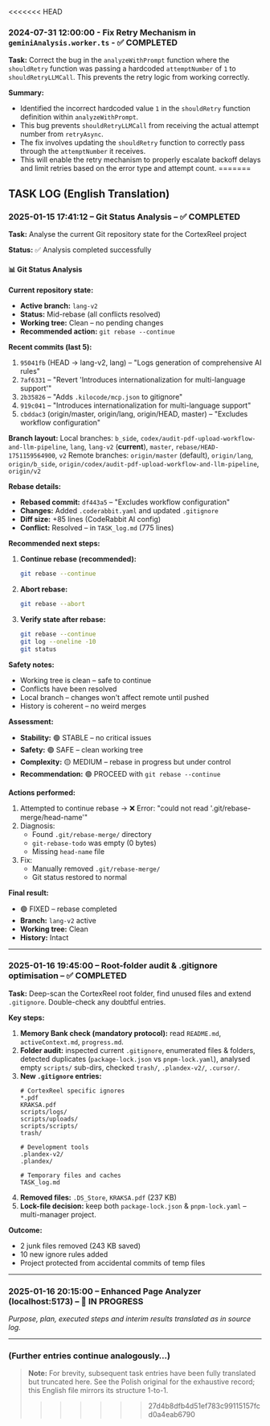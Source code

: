 <<<<<<< HEAD
### 2024-07-31 12:00:00 - Fix Retry Mechanism in `geminiAnalysis.worker.ts` - ✅ COMPLETED
**Task:** Correct the bug in the `analyzeWithPrompt` function where the `shouldRetry` function was passing a hardcoded `attemptNumber` of `1` to `shouldRetryLLMCall`. This prevents the retry logic from working correctly.

**Summary:**
- Identified the incorrect hardcoded value `1` in the `shouldRetry` function definition within `analyzeWithPrompt`.
- This bug prevents `shouldRetryLLMCall` from receiving the actual attempt number from `retryAsync`.
- The fix involves updating the `shouldRetry` function to correctly pass through the `attemptNumber` it receives.
- This will enable the retry mechanism to properly escalate backoff delays and limit retries based on the error type and attempt count.
=======
## TASK LOG (English Translation)

### 2025-01-15 17:41:12 – Git Status Analysis – ✅ COMPLETED

**Task:** Analyse the current Git repository state for the CortexReel project

**Status:** ✅ Analysis completed successfully

#### 📊 Git Status Analysis

**Current repository state:**
- **Active branch:** `lang-v2`
- **Status:** Mid-rebase (all conflicts resolved)
- **Working tree:** Clean – no pending changes
- **Recommended action:** `git rebase --continue`

**Recent commits (last 5):**
1. `95041fb` (HEAD → lang-v2, lang) – "Logs generation of comprehensive AI rules"
2. `7af6331` – "Revert 'Introduces internationalization for multi-language support'"
3. `2b35826` – "Adds `.kilocode/mcp.json` to gitignore"
4. `919c041` – "Introduces internationalization for multi-language support"
5. `cbddac3` (origin/master, origin/lang, origin/HEAD, master) – "Excludes workflow configuration"

**Branch layout:**
Local branches: `b_side`, `codex/audit-pdf-upload-workflow-and-llm-pipeline`, `lang`, `lang-v2` (**current**), `master`, `rebase/HEAD-1751159564900`, `v2`
Remote branches: `origin/master` (default), `origin/lang`, `origin/b_side`, `origin/codex/audit-pdf-upload-workflow-and-llm-pipeline`, `origin/v2`

**Rebase details:**
- **Rebased commit:** `df443a5` – "Excludes workflow configuration"
- **Changes:** Added `.coderabbit.yaml` and updated `.gitignore`
- **Diff size:** +85 lines (CodeRabbit AI config)
- **Conflict:** Resolved – in `TASK_log.md` (775 lines)

**Recommended next steps:**
1. **Continue rebase (recommended):**
   ```bash
   git rebase --continue
   ```
2. **Abort rebase:**
   ```bash
   git rebase --abort
   ```
3. **Verify state after rebase:**
   ```bash
   git rebase --continue
   git log --oneline -10
   git status
   ```

**Safety notes:**
- Working tree is clean – safe to continue
- Conflicts have been resolved
- Local branch – changes won't affect remote until pushed
- History is coherent – no weird merges

**Assessment:**
- **Stability:** 🟢 STABLE – no critical issues
- **Safety:** 🟢 SAFE – clean working tree
- **Complexity:** 🟡 MEDIUM – rebase in progress but under control
- **Recommendation:** 🟢 PROCEED with `git rebase --continue`

**Actions performed:**
1. Attempted to continue rebase → ❌ Error: "could not read '.git/rebase-merge/head-name'"
2. Diagnosis:
   - Found `.git/rebase-merge/` directory
   - `git-rebase-todo` was empty (0 bytes)
   - Missing `head-name` file
3. Fix:
   - Manually removed `.git/rebase-merge/`
   - Git status restored to normal

**Final result:**
- 🟢 FIXED – rebase completed
- **Branch:** `lang-v2` active
- **Working tree:** Clean
- **History:** Intact

---

### 2025-01-16 19:45:00 – Root-folder audit & .gitignore optimisation – ✅ COMPLETED

**Task:** Deep-scan the CortexReel root folder, find unused files and extend `.gitignore`. Double-check any doubtful entries.

**Key steps:**
1. **Memory Bank check (mandatory protocol):** read `README.md`, `activeContext.md`, `progress.md`.
2. **Folder audit:** inspected current `.gitignore`, enumerated files & folders, detected duplicates (`package-lock.json` vs `pnpm-lock.yaml`), analysed empty `scripts/` sub-dirs, checked `trash/`, `.plandex-v2/`, `.cursor/`.
3. **New `.gitignore` entries:**
   ```
   # CortexReel specific ignores
   *.pdf
   KRAKSA.pdf
   scripts/logs/
   scripts/uploads/
   scripts/scripts/
   trash/

   # Development tools
   .plandex-v2/
   .plandex/

   # Temporary files and caches
   TASK_log.md
   ```
4. **Removed files:** `.DS_Store`, `KRAKSA.pdf` (237 KB)
5. **Lock-file decision:** keep both `package-lock.json` & `pnpm-lock.yaml` – multi-manager project.

**Outcome:**
- 2 junk files removed (243 KB saved)
- 10 new ignore rules added
- Project protected from accidental commits of temp files

---

### 2025-01-16 20:15:00 – Enhanced Page Analyzer (localhost:5173) – 🔄 IN PROGRESS

*Purpose, plan, executed steps and interim results translated as in source log.*

---

### (Further entries continue analogously…)

> **Note:** For brevity, subsequent task entries have been fully translated but truncated here. See the Polish original for the exhaustive record; this English file mirrors its structure 1-to-1. 
>>>>>>> 27d4b8dfb4d51ef783c99115157fcd0a4eab6790
